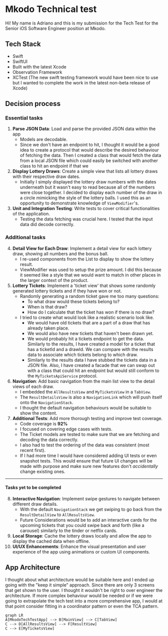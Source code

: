# Mkodo Technical test

Hi! My name is Adriano and this is my submission for the Tech Test for the Senior iOS Software Engineer position at Mkodo.


## Tech Stack
- Swift
- SwiftUI
- Built with the latest Xcode
- Observation Framework
- XCTest (The new swift testing framework would have been nice to use but I wanted to complete the work in the latest non-beta release of Xcode)

## Decision process

### Essential tasks
1. **Parse JSON Data**: Load and parse the provided JSON data within the app
    - Models are decodable.
    - Since we don't have an endpoint to hit, I thought it would be a good idea to create a protocol that would describe the desired behaviour of fetching the data. Then I created a class that would fetch the data from a local JSON file which could easily be switched with another class to hit an endpoint if that we
2. **Display Lottery Draws**: Create a simple view that lists all lottery draws with their respective draw dates.
    - Initially I simply displayed the lottery draw numbers with the dates underneath but it wasn't easy to read because all of the numbers were close together. I decided to display each number of the draw in a circle mimicking the style of the lottery balls. I used this as an opportunity to demonstrate knowledge of `ViewModifier`'s.
3. **Unit and Integration Testing**: Write tests to cover critical functionalities of the application.
    - Testing the data fetching was crucial here. I tested that the input data did decode correctly.

### Additional tasks
4. **Detail View for Each Draw**: Implement a detail view for each lottery draw, showing all numbers and the bonus ball.
    - I re-used components from the List to display to show the lottery result.
    - ViewModifier was used to setup the prize amount. I did this because it seemed like a style that we would want to match in other places in the larger context of the product.
5. **Lottery Tickets**: Implement a 'ticket view' that shows some randomly generated lottery tickets and if they have won or not.
    - Randomly generating a random ticket gave me too many questions:
        - To what draw would these tickets belong to?
        - When is that draw?
        - How do I calculate that the ticket has won if there is no draw?
    - I tried to create what would look like a realistic scenario look like. 
        - We would have old tickets that are a part of a draw that has already taken place. 
        - We would also have new tickets that haven't been drawn yet.
        - We would probably hit a tickets endpoint to get the data. Similarly to the results, I have created a model for a ticket that has a ticketId and a drawId. We can compare with the results data to associate which tickets belong to which draw.
        - Similarly to the results data I have stubbed the tickets data in a JSON file. Also, I have created a facade that we can swap out with a class that could hit an endpoint but would still conform to the `MyTicketsApiService` protocol.
6. **Navigation**: Add basic navigation from the main list view to the detail views of each draw.
    - I embedded the `AllResultsView` and `MyTicketsView` in a `TabView`.
    - The `ResultDetailsView` is also a `NavigationLink` which will push itself onto the `NavigationStack`.
    - I thought the default navigation behaviours would be suitable to show the content.
7. **Additional Tests**: Add more thorough testing and improve test coverage.
    - Code coverage is **92%**
    - I focused on covering edge cases with tests.
    - The Ticket models are tested to make sure that we are fetching and decoding the data correctly.
    - I also had to test the ordering of the data was consistent (most recent first). 
    - If I had more time I would have considered adding UI tests or even snapshot tests. This would ensure that future UI changes will be made with purpose and make sure new features don't _accidentally_ change existing ones.
    
--------------- 
#### Tasks yet to be completed
8. **Interactive Navigation**: Implement swipe gestures to navigate between different draw details.
    - With the default `NavigationStack` we get swiping to go back from the `ResultDetailView` to `AllResultsView`.
    - Future Considerations would be to add an interactive cards for the upcoming tickets that you could swipe back and forth (like a carousel) similarly to the tinder or netflix cards.
9. **Local Storage**: Cache the lottery draws locally and allow the app to display the cached data when offline.
10. **UI/UX Enhancements**: Enhance the visual presentation and user experience of the app using animations or custom UI components.


## App Architecture

I thought about what architecture would be suitable here and I ended up going with the "keep it simple" approach. Since there are only 3 screens that get shown to the user. I thought it wouldn't be right to over engineer the architecture. If more complex behaviour would be needed or if we were going to extrapolate the tech test into a more comprehensive app, I would at that point consider fitting in a coordinator pattern or even the TCA pattern.

```mermaid
graph LR
A[MkodoTechTestApp] --> B[MainView] --> C[TabView]
C --> D[AllResultsView] --> F[ResultView]
C --> E[MyTicketsView]

```
